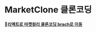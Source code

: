 # MarketClone 클론코딩
#### 🚚[리액트로 마켓컬리 클론코딩 brach로 이동](https://github.com/shalalah/MarketClone/tree/MarketCurly_React)  
